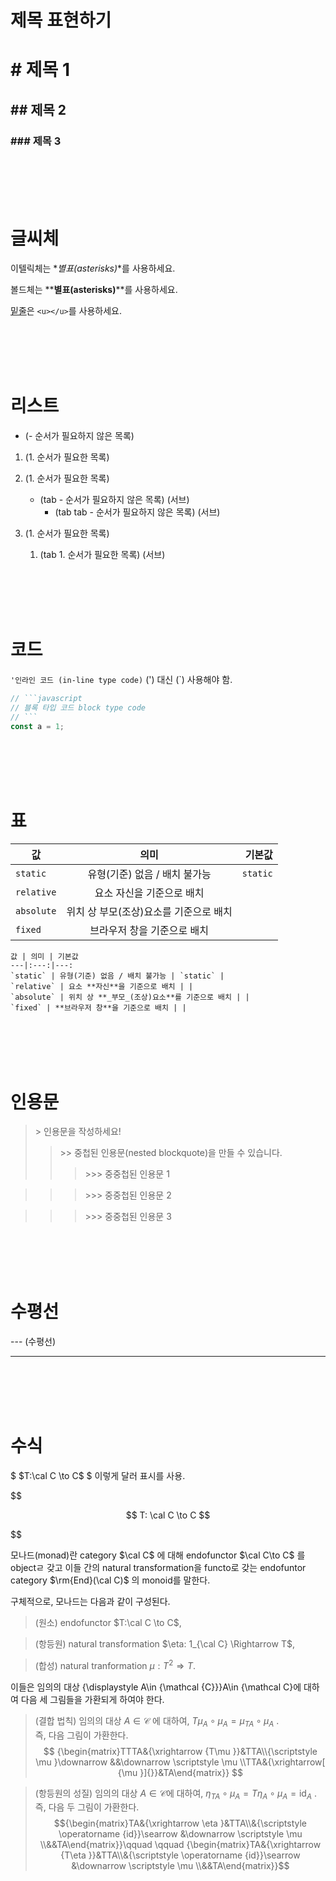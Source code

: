 # 제목 표현하기

# # 제목 1

## ## 제목 2

### ### 제목 3

<br></br>
<br></br>

# 글씨체

이텔릭체는 \*_별표(asterisks)_\*를 사용하세요.

볼드체는 \*\***별표(asterisks)**\*\*를 사용하세요.

<u>밑줄</u>은 `<u></u>`를 사용하세요.

<br></br>
<br></br>

# 리스트

- (- 순서가 필요하지 않은 목록)

1. (1. 순서가 필요한 목록)

1. (1. 순서가 필요한 목록)

   - (tab - 순서가 필요하지 않은 목록) (서브)
     - (tab tab - 순서가 필요하지 않은 목록) (서브)

1. (1. 순서가 필요한 목록)
   1. (tab 1. 순서가 필요한 목록) (서브)

<br></br>
<br></br>

# 코드

`'인라인 코드 (in-line type code)` (') 대신 (`) 사용해야 함.

````javascript
// ```javascript
// 블록 타입 코드 block type code
// ```
const a = 1;
````

<br></br>
<br></br>

# 표

| 값         |                  의미                  |   기본값 |
| ---------- | :------------------------------------: | -------: |
| `static`   |     유형(기준) 없음 / 배치 불가능      | `static` |
| `relative` |       요소 자신을 기준으로 배치        |          |
| `absolute` | 위치 상 부모(조상)요소를 기준으로 배치 |          |
| `fixed`    |      브라우저 창을 기준으로 배치       |          |

```
값 | 의미 | 기본값
---|:---:|---:
`static` | 유형(기준) 없음 / 배치 불가능 | `static` |
`relative` | 요소 **자신**을 기준으로 배치 | |
`absolute` | 위치 상 **_부모_(조상)요소**를 기준으로 배치 | |
`fixed` | **브라우저 창**을 기준으로 배치 | |
```

<br></br>
<br></br>

# 인용문

> \> 인용문을 작성하세요!
>
> > \>> 중첩된 인용문(nested blockquote)을 만들 수 있습니다.
> >
> > > \>>> 중중첩된 인용문 1

> > > \>>> 중중첩된 인용문 2

> > > \>>> 중중첩된 인용문 3

<br></br>
<br></br>

# 수평선

\-\-\- (수평선)

---

<br></br>
<br></br>

# 수식

\$ $T:\cal C \to C$ \$ 이렇게 달러 표시를 사용.

\$\$

$$
T: \cal C \to C
$$

\$\$

모나드(monad)란 category $\cal C$ 에 대해 endofunctor $\cal C\to C$ 를 objectㄹ 갖고 이들 간의 natural transformation을 functo로 갖는 endofuntor category $\rm{End}(\cal C)$ 의 monoid를 말한다.

구체적으로, 모나드는 다음과 같이 구성된다.

> (원소) endofunctor $T:\cal C \to C$,

> (항등원) natural transformation $\eta: 1_{\cal C} \Rightarrow T$,

> (합성) natural tranformation $\mu: T^2 \Rightarrow T$.

이들은 임의의 대상 {\displaystyle A\in {\mathcal {C}}}A\in {\mathcal C}에 대하여 다음 세 그림들을 가환되게 하여야 한다.

> (결합 법칙) 임의의 대상 $A\in {\mathcal  C}$ 에 대하여, $T\mu _{A}\circ \mu _{A}=\mu _{{TA}}\circ \mu _{A}$ .  
> 즉, 다음 그림이 가환한다.
> $$ {\begin{matrix}TTTA&{\xrightarrow {T\mu }}&TTA\\{\scriptstyle \mu }\downarrow &&\downarrow \scriptstyle \mu \\TTA&{\xrightarrow[ {\mu }]{}}&TA\end{matrix}} $$

> (항등원의 성질) 임의의 대상 $A\in {\mathcal  C}$에 대하여, $\eta_{{TA}} \circ \mu_{A}=T\eta_{A} \circ \mu_{A}=\operatorname {id}_{A}$ .  
> 즉, 다음 두 그림이 가환한다.
> $${\begin{matrix}TA&{\xrightarrow  \eta }&TTA\\&{\scriptstyle \operatorname {id}}\searrow &\downarrow \scriptstyle \mu \\&&TA\end{matrix}}\qquad \qquad {\begin{matrix}TA&{\xrightarrow  {T\eta }}&TTA\\&{\scriptstyle \operatorname {id}}\searrow &\downarrow \scriptstyle \mu \\&&TA\end{matrix}}$$
